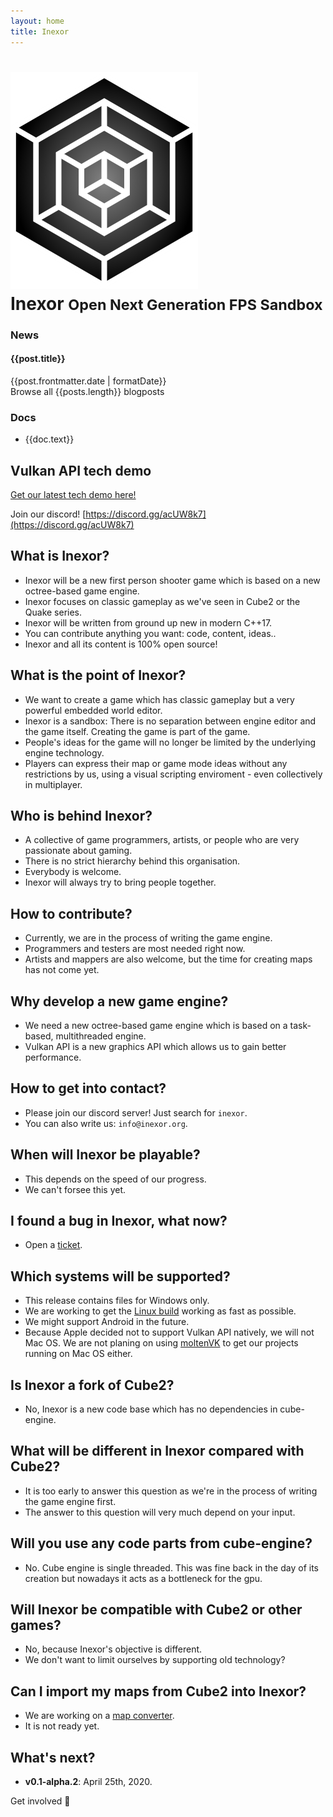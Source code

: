 ```yaml
---
layout: home
title: Inexor
---
```

<div class="break-out-full-width intro text-center bg-purple-100 flex flex-col items-center text-purple-100 py-16 mb-8">
    <h1 class="mb-8 flex items-center title pr-8">
        <img src="../assets/logo/inexor_cube_alpha.png" class="mr-8 w-24 relative">
        <div class="text-left flex flex-col uppercase text-white relative">
            <span>Inexor</span>
            <small class="text-lg subtitle">
                Open Next Generation FPS Sandbox
            </small>
        </div>
    </h1>
    <div class="w-3/4 flex flex-wrap items-stretch">
        <div class="w-full md:w-1/2 px-2">
            <div class="card">
                <h3 class="text-center bg-black-faded py-2">News</h3>
                <div v-for="post in latestPosts" class="my-4 px-4">
                    <h4 class="text-lg">
                        <router-link :to="post.path">
                            {{post.title}}
                        </router-link>
                    </h4>
                    {{post.frontmatter.date | formatDate}}
                </div>
                <router-link to="/blog/" class="px-4">
                    Browse all {{posts.length}} blogposts
                </router-link>
            </div>
        </div>
        <div class="w-full md:w-1/2 px-2">
            <div class="card">
                <h3 class="text-center bg-black-faded py-2">Docs</h3>
                <div class="px-4">
                    <ul>
                        <li v-for="doc in docs">
                            <router-link :to="doc.link">
                                {{doc.text}}
                            </router-link>
                        </li>
                    </ul>
                </div>
            </div>
        </div>
    </div>
</div>

## Vulkan API tech demo

[Get our latest tech demo here!](https://github.com/inexorgame/vulkan-renderer/releases/tag/v0.1-alpha.1)

Join our discord! [https://discord.gg/acUW8k7](https://discord.gg/acUW8k7)

## What is Inexor?
* Inexor will be a new first person shooter game which is based on a new octree-based game engine.
* Inexor focuses on classic gameplay as we've seen in Cube2 or the Quake series.
* Inexor will be written from ground up new in modern C++17.
* You can contribute anything you want: code, content, ideas..
* Inexor and all its content is 100% open source!

## What is the point of Inexor?
* We want to create a game which has classic gameplay but a very powerful embedded world editor.
* Inexor is a sandbox: There is no separation between engine editor and the game itself. Creating the game is part of the game.
* People's ideas for the game will no longer be limited by the underlying engine technology.
* Players can express their map or game mode ideas without any restrictions by us, using a visual scripting enviroment - even collectively in multiplayer.

## Who is behind Inexor?
* A collective of game programmers, artists, or people who are very passionate about gaming.
* There is no strict hierarchy behind this organisation.
* Everybody is welcome.
* Inexor will always try to bring people together.

## How to contribute?
* Currently, we are in the process of writing the game engine.
* Programmers and testers are most needed right now.
* Artists and mappers are also welcome, but the time for creating maps has not come yet.

## Why develop a new game engine?
* We need a new octree-based game engine which is based on a task-based, multithreaded engine.
* Vulkan API is a new graphics API which allows us to gain better performance.

## How to get into contact?
* Please join our discord server! Just search for `inexor`.
* You can also write us: `info@inexor.org`.

## When will Inexor be playable?
* This depends on the speed of our progress.
* We can't forsee this yet.

## I found a bug in Inexor, what now?
* Open a [ticket](https://github.com/inexorgame/vulkan-renderer).

## Which systems will be supported?
* This release contains files for Windows only.
* We are working to get the [Linux build](https://github.com/inexorgame/vulkan-renderer/issues/19) working as fast as possible.
* We might support Android in the future.
* Because Apple decided not to support Vulkan API natively, we will not Mac OS.
We are not planing on using [moltenVK](https://github.com/KhronosGroup/MoltenVK) to get our projects running on Mac OS either.

## Is Inexor a fork of Cube2?
* No, Inexor is a new code base which has no dependencies in cube-engine.

## What will be different in Inexor compared with Cube2?
* It is too early to answer this question as we're in the process of writing the game engine first.
* The answer to this question will very much depend on your input.

## Will you use any code parts from cube-engine?
* No. Cube engine is single threaded. This was fine back in the day of its creation but nowadays it acts as a bottleneck for the gpu.

## Will Inexor be compatible with Cube2 or other games?
* No, because Inexor's objective is different.
* We don't want to limit ourselves by supporting old technology?

## Can I import my maps from Cube2 into Inexor?
* We are working on a [map converter](https://github.com/inexorgame/cube2-map-importer).
* It is not ready yet.

## What's next?
* **v0.1-alpha.2**: April 25th, 2020.


<div class="flex justify-end">
    <router-link to="wiki/Get-Involved.html" class="button my-4">Get involved 👋</router-link>
</div>

<script>
export default {
    computed: {
        posts() {
            return this.$site.pages
                .filter(page => page.frontmatter.layout == 'post')
        },
        latestPosts() {
            return this.posts            
                .sort((a,b) => new Date(a.frontmatter.date) - new Date(b.frontmatter.date))
                .reverse()
                .slice(0, 3)
        },
        docs() {
            return [
                {
                    link: './wiki/',
                    text: 'Wiki Overview',
                },
                {
                    link: './wiki/Get-Involved.html',
                    text: 'Get Involved',
                },
                {
                    link: './wiki/Contact.html',
                    text: 'Contact',
                },
                {
                    link: './wiki/features/',
                    text: 'Features',
                },
            ]
        }
    }
}
</script>
